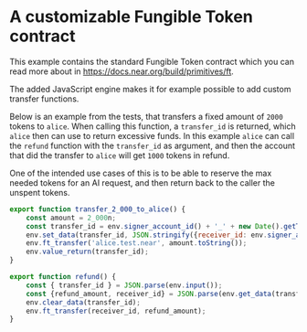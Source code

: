 # A customizable Fungible Token contract

This example contains the standard Fungible Token contract which you can read more about in https://docs.near.org/build/primitives/ft.

The added JavaScript engine makes it for example possible to add custom transfer functions.

Below is an example from the tests, that transfers a fixed amount of `2000` tokens to `alice`. When calling this function, a `transfer_id` is returned, which `alice` then can use to return excessive funds. In this example `alice` can call the `refund` function with the `transfer_id` as argument, and then the account that did the transfer to `alice` will get `1000` tokens in refund.

One of the intended use cases of this is to be able to reserve the max needed tokens for an AI request, and then return back to the caller the unspent tokens.

```javascript
export function transfer_2_000_to_alice() {
    const amount = 2_000n;
    const transfer_id = env.signer_account_id() + '_' + new Date().getTime();
    env.set_data(transfer_id, JSON.stringify({receiver_id: env.signer_account_id(), refund_amount: (amount / 2n).toString()}));
    env.ft_transfer('alice.test.near', amount.toString());
    env.value_return(transfer_id);
}

export function refund() {
    const { transfer_id } = JSON.parse(env.input());
    const {refund_amount, receiver_id} = JSON.parse(env.get_data(transfer_id));
    env.clear_data(transfer_id);
    env.ft_transfer(receiver_id, refund_amount);
}
```
